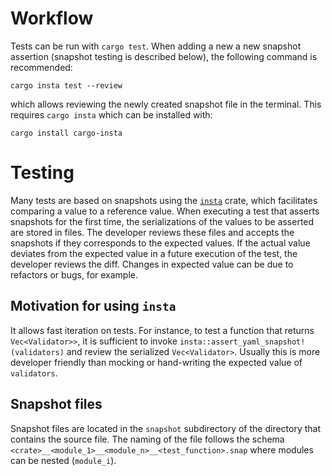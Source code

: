 # Workflow

Tests can be run with `cargo test`. When adding a new a new snapshot assertion (snapshot testing is described below), the following command is recommended:

```
cargo insta test --review
```

which allows reviewing the newly created snapshot file in the terminal. This requires `cargo insta` which can be installed with:

```
cargo install cargo-insta
```

# Testing

Many tests are based on snapshots using the [`insta`](https://insta.rs) crate, which facilitates comparing a value to a reference value. When executing a test that asserts snapshots for the first time, the serializations of the values to be asserted are stored in files. The developer reviews these files and accepts the snapshots if they corresponds to the expected values. If the actual value deviates from the expected value in a future execution of the test, the developer reviews the diff. Changes in expected value can be due to refactors or bugs, for example.

## Motivation for using `insta`

It allows fast iteration on tests. For instance, to test a function that returns `Vec<Validator>>`, it is sufficient to invoke `insta::assert_yaml_snapshot!(validators)` and review the serialized `Vec<Validator>`. Usually this is more developer friendly than mocking or hand-writing the expected value of `validators`.

## Snapshot files

Snapshot files are located in the `snapshot` subdirectory of the directory that contains the source file. The naming of the file follows the schema `<crate>__<module_1>__<module_n>__<test_function>.snap` where modules can be nested (`module_i`).
